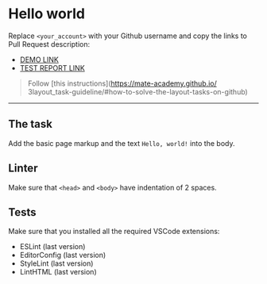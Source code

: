 # Hello world

Replace `<your_account>` with your Github username and copy the links to Pull Request description:
- [DEMO LINK](https://vladyslava4.github.io/layout_hello-world/)
- [TEST REPORT LINK](https://vladyslava4.github.io/layout_hello-world/report/html_report/)

> Follow [this instructions](https://mate-academy.github.io/
Зlayout_task-guideline/#how-to-solve-the-layout-tasks-on-github)
___

## The task

Add the basic page markup and the text `Hello, world!` into the body.

## Linter

Make sure that `<head>` and `<body>` have indentation of 2 spaces.

## Tests

Make sure that you installed all the required VSCode extensions:

- ESLint (last version)
- EditorConfig (last version)
- StyleLint (last version)
- LintHTML (last version)
